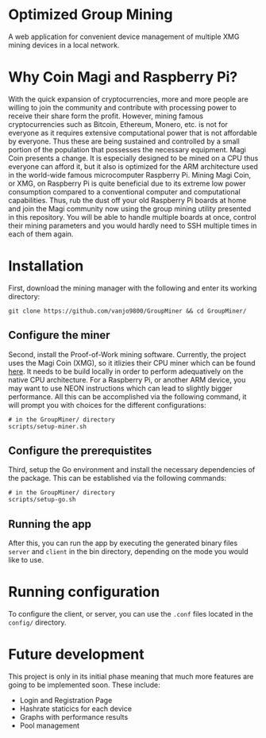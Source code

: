 # Optimized Group Mining
A web application for convenient device management of multiple XMG mining devices in a local network.

# Why Coin Magi and Raspberry Pi?
With the quick expansion of cryptocurrencies, more and more people are willing to join the community and contribute with processing power to receive their share form the profit. However, mining famous cryptocurrencies such as Bitcoin, Ethereum, Monero, etc. is not for everyone as it requires extensive computational power that is not affordable by everyone. Thus these are being sustained and controlled by a small portion of the population that possesses the necessary equipment. Magi Coin presents a change. It is especially designed to be mined on a CPU thus everyone can afford it, but it also is optimized for the ARM architecture used in the world-wide famous microcomputer Raspberry Pi. Mining Magi Coin, or XMG, on Raspberry Pi is quite beneficial due to its extreme low power consumption compared to a conventional computer and computational capabilities. Thus, rub the dust off your old Raspberry Pi boards at home and join the Magi community now using the group mining utility presented in this repository. You will be able to handle multiple boards at once, control their mining parameters and you would hardly need to SSH multiple times in each of them again.

# Installation
First, download the mining manager with the following and enter its working directory:
```
git clone https://github.com/vanjo9800/GroupMiner && cd GroupMiner/
```

## Configure the miner
Second, install the Proof-of-Work mining software. Currently, the project uses the Magi Coin (XMG), so it itlizies their CPU miner which can be found [here](https://github.com/magi-project/m-cpuminer-v2). It needs to be build locally in order to perform adequatively on the native CPU architecture. For a Raspberry Pi, or another ARM device, you may want to use NEON instructions which can lead to slightly bigger performance. All this can be accomplished via the following command, it will prompt you with choices for the different configurations:
```
# in the GroupMiner/ directory
scripts/setup-miner.sh
```

## Configure the prerequistites
Third, setup the Go environment and install the necessary dependencies of the package. This can be established via the following commands:
```
# in the GroupMiner/ directory
scripts/setup-go.sh
```

## Running the app
After this, you can run the app by executing the generated binary files ```server``` and ```client``` in the bin directory, depending on the mode you would like to use.

# Running configuration
To configure the client, or server, you can use the ```.conf``` files located in the ```config/``` directory.

# Future development
This project is only in its initial phase meaning that much more features are going to be implemented soon. These include:
* Login and Registration Page
* Hashrate staticics for each device
* Graphs with performance results
* Pool management